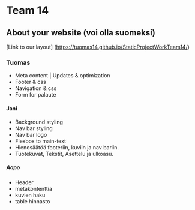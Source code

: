 # Team 14

## About your website (voi olla suomeksi)

[Link to our layout]
(https://tuomas14.github.io/StaticProjectWorkTeam14/)

### Tuomas
- Meta content | Updates & optimization 
- Footer & css
- Navigation & css
- Form for palaute

#### Jani
- Background styling
- Nav bar styling
- Nav bar logo
- Flexbox to main-text
- Hienosäätöä footeriin, kuviin ja nav bariin.
- Tuotekuvat, Tekstit, Asettelu ja ulkoasu.

##### Aapo
- Header
- metakontenttia
- kuvien haku
- table hinnasto